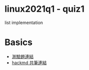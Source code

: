 # linux2021q1 - quiz1 
list implementation

# Basics
+ [測驗題連結](https://hackmd.io/@sysprog/linux2021-quiz1?fbclid=IwAR2-EfwQDSeLRoULyxxWmigJe2pe4F2mnHse3mJ3S-rSrGdgf02UuWRnuII)
+ [hackmd 共筆連結](https://hackmd.io/@ambersun1234/quiz1)
